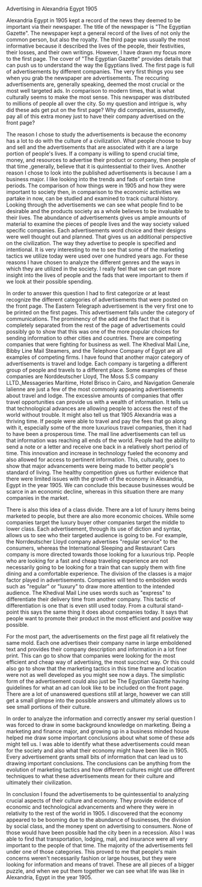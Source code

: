 Advertising in Alexandria Egypt 1905

Alexandria Egypt in 1905 kept a record of the news they deemed to be
important via their newspaper. The title of the newspaper is "The Egyptian
Gazette". The newspaper kept a general record of the lives of not only the
common person, but also the royalty. The third page was usually the most
informative because it described the lives of the people, their festivities,
their losses, and their own writings. However, I have drawn my focus more to
the first page. The cover of "The Egyptian Gazette" provides details that
can push us to understand the way the Egyptians lived. The first page is full
of advertisements by different companies. The very first things you see when
you grab the newspaper are advertisements. The reccuring advertisements are,
generally speaking, deemed the most crucial or the most well targeted ads. In
comparison to modern times, that is what culturally seems to make the most
sense. This newspaper was distributed to millions of people all over the city.
So my question and intrigue is, why did these ads get put on the first page?
Why did companies, assumedly, pay all of this extra money just to have their
company advertised on the front page?

The reason I chose to study the advertisements is because the economy has
a lot to do with the culture of a civilization. What people choose to buy and
sell and the advertisements that are associated with it are a large portion of
people's lives. If a company is willing to spend crucial time, money, and
resources to advertise their product or company, then people of that time
,generally, believe that it is quintessential to their lives. Another reason I
chose to look into the published advertisements is because I am a business
major. I like looking into the trends and fads of certain time periods. The
comparison of how things were in 1905 and how they were important to society
then, in comparison to the economic activities we partake in now, can be studied
and examined to track cultural history. Looking through the advertisements we
can see what people find to be desirable and the products society as a whole
believes to be invaluable to their lives. The abundance of advertisements
gives us ample amounts of material to examine the pieces of people lives and
the way society valued specific companies. Each advertisements word choice and
their designs were well thought out and planned. That gives us an additional
perspective on the civilization. The way they advertise to people is specified
and intentional. It is very interesting to me to see that some of the marketing
tactics we utilize today were used over one hundred years ago. For these reasons
I have chosen to analyze the different genres and the ways in which they are
utilized in the society. I really feel that we can get more insight into the
lives of people and the fads that were important to them if we look at their
possible spending.

In order to answer this question I had to first categorize or at least
recognize the different categories of advertisements that were posted on the
front page. The Eastern Telegraph advertisement is the very first one to be
printed on the first pages. This advertisement falls under the category of
communications. The prominency of the add and the fact that it is completely
separated from the rest of the page of advertisements could possibly go to show
that this was one of the more popular choices for sending information to other
cities and countries. There are competing companies that were fighting for business
as well. The Khedival Mail Line, Bibby Line Mail Steamers, and the Telephone
Company of Egypt are all examples of competing firms. I have found that another
major category of advertisements is travel and lodge. Each company is targeting a
different group of people and travels to a different place. Some examples of
these companies are Norddeutscher Lloyd, The Moss S.S company LLTD.,Messageries
Maritime, Hotel Brisco in Cairo, and Navigation Generale Ialienne are just a few
of the most commonly appearing advertisements about travel and lodge. The
excessive amounts of companies that offer travel opportunities can provide
us with a wealth of information. It tells us that technological advances are
allowing people to access the rest of the world without trouble. It might also
tell us that 1905 Alexandria was a thriving time. If people were able to travel
and pay the fees that go along with it, especially some of the more luxurious
travel companies, then it had to have been a prosperous time. The mail line
advertisements can tell us that information was reaching all ends of the world.
People had the ability to send a note or a letter and receive one back in a
relatively short period of time. This innovation and increase in technology
fueled the economy and also allowed for access to pertinent information. This,
culturally, goes to show that major advancements were being made to better
people's standard of living. The healthy competition gives us further evidence
that there were limited issues with the growth of the economy in Alexandria,
Egypt in the year 1905. We can conclude this because businesses would be
scarce in an economic decline, whereas in this situation there are many
companies in the market.

There is also this idea of a class divide. There are a lot of luxury items
being marketed to people, but there are also more economic choices. While some
companies target the luxury buyer other companies target the middle to lower
class. Each advertisement, through its use of diction and syntax, allows us to
see who their targeted audience is going to be. For example, the Norrdeutscher
Lloyd company advertises "regular service" to the consumers, whereas the
International Sleeping and Restaurant Cars company is more directed towards
those looking for a luxurious trip. People who are looking for a fast and
cheap traveling experience are not necessarily going to be looking for a train
that can supply them with fine dining and a comfortable experience. The division
of the classes is a major factor played in advertisements. Companies will tend to
embolden words such as "regular" or "luxury" to draw more attention to the
intended audience. The Khedival Mail Line uses words such as "express" to
differentiate their delivery time from another company. This tactic of
differentiation is one that is even still used today. From a cultural stand-
point this says the same thing it does about companies today. It says that
people want to promote their product in the most efficient and positive
way possible.

For the most part, the advertisements on the first page all fit relatively the
same mold. Each one advertises their company name in large emboldened text and
provides their company description and information in a lot finer print. This
can go to show that companies were looking for the most efficient and cheap
way of advertising, the most succinct way. Or this could also go to show that
the marketing tactics in this time frame and location were not as well
developed as you might see now a days. The simplistic form of the advertisement
could also just be The Egyptian Gazette having guidelines for what an ad can
look like to be included on the front page. There are a lot of unanswered
questions still at large, however we can still get a small glimpse into the
possible answers and ultimately allows us to see small portions of their
culture.

In order to analyze the information and correctly answer my serial question I
was forced to draw in some background knowledge on marketing. Being a marketing
and finance major, and growing up in a business minded house helped me draw
some important conclusions about what some of these ads might tell us. I was
able to identify what these advertisements could mean for the society and also
what their economy might have been like in 1905. Every advertisement grants
small bits of information that can lead us to drawing important conclusions.
The conclusions can be anything from the evolution of marketing tactics and how
different cultures might use different techniques to what these advertisements
mean for their culture and ultimately their civilization.

In conclusion I found the advertisements to be quintessential to analyzing
crucial aspects of their culture and economy. They provide evidence of economic
and technological advancements and where they were in relativity to the rest of
the world in 1905. I discovered that the economy appeared to be booming due to
the abundance of businesses, the division by social class, and the money spent
on advertising to consumers. None of those would have been possible had the
city been in a recession. Also I was able to find that transportation, lodging,
mail, and insurance were all very important to the people of that time. The
majority of the advertisements fell under one of those categories. This proved
to me that people's main concerns weren't necessarily fashion or large houses,
but they were looking for information and means of travel. These are all pieces
of a bigger puzzle, and when we put them together we can see what life was like
in Alexandria, Egypt in the year 1905.
